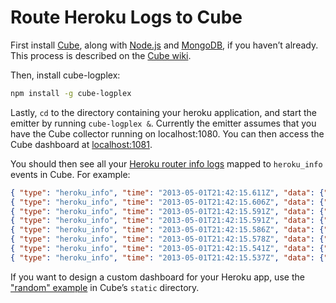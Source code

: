 # Route Heroku Logs to Cube

First install [Cube](http://square.github.io/cube), along with [Node.js](http://nodejs.org) and [MongoDB](http://mongodb.org), if you haven’t already. This process is described on the [Cube wiki](https://github.com/square/cube/wiki).

Then, install cube-logplex:

```bash
npm install -g cube-logplex
```

Lastly, `cd` to the directory containing your heroku application, and start the emitter by running `cube-logplex &`. Currently the emitter assumes that you have the Cube collector running on localhost:1080. You can then access the Cube dashboard at [localhost:1081](http://localhost:1081).

You should then see all your [Heroku router info logs](https://devcenter.heroku.com/articles/logging) mapped to `heroku_info` events in Cube. For example:

```json
{ "type": "heroku_info", "time": "2013-05-01T21:42:15.611Z", "data": {"at": "info", "method": "GET", "path": "/mbostock/raw/4341954/thumbnail.png", "host": "bl.ocks.org", "fwd": "192.168.1.1", "dyno": "web.1", "connect": 0, "service": 3, "status": 200, "bytes": 9888}}
{ "type": "heroku_info", "time": "2013-05-01T21:42:15.606Z", "data": {"at": "info", "method": "GET", "path": "/mbostock/raw/4342045/thumbnail.png", "host": "bl.ocks.org", "fwd": "192.168.1.1", "dyno": "web.1", "connect": 1, "service": 8, "status": 200, "bytes": 23636}}
{ "type": "heroku_info", "time": "2013-05-01T21:42:15.591Z", "data": {"at": "info", "method": "GET", "path": "/mbostock/raw/4348373/thumbnail.png", "host": "bl.ocks.org", "fwd": "192.168.1.1", "dyno": "web.1", "connect": 0, "service": 17, "status": 200, "bytes": 21027}}
{ "type": "heroku_info", "time": "2013-05-01T21:42:15.591Z", "data": {"at": "info", "method": "GET", "path": "/mbostock/raw/4349187/thumbnail.png", "host": "bl.ocks.org", "fwd": "192.168.1.1", "dyno": "web.1", "connect": 0, "service": 5, "status": 200, "bytes": 11391}}
{ "type": "heroku_info", "time": "2013-05-01T21:42:15.586Z", "data": {"at": "info", "method": "GET", "path": "/mbostock/raw/4343214/thumbnail.png", "host": "bl.ocks.org", "fwd": "192.168.1.1", "dyno": "web.1", "connect": 0, "service": 11, "status": 200, "bytes": 49849}}
{ "type": "heroku_info", "time": "2013-05-01T21:42:15.578Z", "data": {"at": "info", "method": "GET", "path": "/mbostock/raw/4347473/thumbnail.png", "host": "bl.ocks.org", "fwd": "192.168.1.1", "dyno": "web.1", "connect": 1, "service": 5, "status": 200, "bytes": 18173}}
{ "type": "heroku_info", "time": "2013-05-01T21:42:15.541Z", "data": {"at": "info", "method": "GET", "path": "/mbostock/raw/4349545/thumbnail.png", "host": "bl.ocks.org", "fwd": "192.168.1.1", "dyno": "web.1", "connect": 0, "service": 13, "status": 200, "bytes": 11911}}
{ "type": "heroku_info", "time": "2013-05-01T21:42:15.537Z", "data": {"at": "info", "method": "GET", "path": "/mbostock/raw/4349509/thumbnail.png", "host": "bl.ocks.org", "fwd": "192.168.1.1", "dyno": "web.1", "connect": 0, "service": 7, "status": 200, "bytes": 5289}}
```

If you want to design a custom dashboard for your Heroku app, use the ["random" example](https://github.com/square/cube/blob/master/static/random/index.html) in Cube’s `static` directory.
